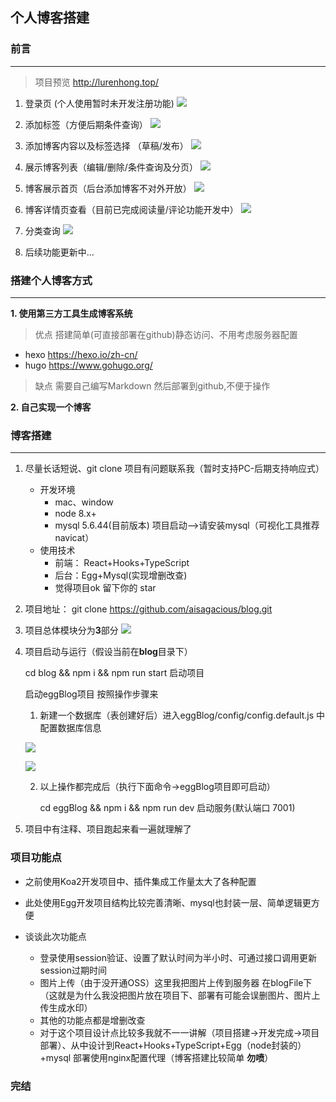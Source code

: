 ## 个人博客搭建

### 前言
----
> 项目预览  http://lurenhong.top/
1. 登录页 (个人使用暂时未开发注册功能)
![](https://user-gold-cdn.xitu.io/2019/12/11/16ef4cb3b3b76230?w=1307&h=946&f=png&s=276646)
2. 添加标签（方便后期条件查询）
![](https://user-gold-cdn.xitu.io/2019/12/11/16ef4cdf5f7d9b3c?w=1307&h=896&f=png&s=11981)
3. 添加博客内容以及标签选择 （草稿/发布）
![](https://user-gold-cdn.xitu.io/2019/12/11/16ef4cf6164147cc?w=1307&h=896&f=png&s=27999)

4. 展示博客列表（编辑/删除/条件查询及分页）
![](https://user-gold-cdn.xitu.io/2019/12/11/16ef4d057d2840df?w=1307&h=896&f=png&s=8833)
5. 博客展示首页（后台添加博客不对外开放）
![](https://user-gold-cdn.xitu.io/2019/12/11/16ef4d24f1bac6c6?w=1307&h=896&f=png&s=22264)
6. 博客详情页查看（目前已完成阅读量/评论功能开发中）
![](https://user-gold-cdn.xitu.io/2019/12/11/16ef4d3f0a01a4f6?w=1307&h=896&f=png&s=25956)
7. 分类查询
![](https://user-gold-cdn.xitu.io/2019/12/11/16ef4d4c9373b7d9?w=1307&h=896&f=png&s=22403)
8. 后续功能更新中...
### 搭建个人博客方式
----
**1. 使用第三方工具生成博客系统**
>优点 搭建简单(可直接部署在github)静态访问、不用考虑服务器配置
+ hexo https://hexo.io/zh-cn/
+ hugo https://www.gohugo.org/
>缺点 需要自己编写Markdown 然后部署到github,不便于操作

**2. 自己实现一个博客**

### 博客搭建
----
1.  尽量长话短说、git clone 项目有问题联系我（暂时支持PC-后期支持响应式）
      * 开发环境
        + mac、window
        + node 8.x+
        + mysql 5.6.44(目前版本) 项目启动-->请安装mysql（可视化工具推荐navicat）
      * 使用技术
        + 前端： React+Hooks+TypeScript
        + 后台：Egg+Mysql(实现增删改查)
        + 觉得项目ok 留下你的 star

2. 项目地址： git clone https://github.com/aisagacious/blog.git

3. 项目总体模块分为**3**部分
![](https://user-gold-cdn.xitu.io/2019/12/11/16ef4505797ee7aa?w=906&h=422&f=png&s=55055)

4. 项目启动与运行（假设当前在**blog**目录下）

    cd blog && npm i && npm run start 启动项目
    
    启动eggBlog项目 按照操作步骤来
    
   1. 新建一个数据库（表创建好后）进入eggBlog/config/config.default.js 中配置数据库信息
    
    ![](https://user-gold-cdn.xitu.io/2019/12/11/16ef4edd07716aa2?w=448&h=524&f=png&s=12701)

    ![](https://user-gold-cdn.xitu.io/2019/12/11/16ef4f3d803c4521?w=507&h=859&f=png&s=49445)

    
   2. 以上操作都完成后（执行下面命令->eggBlog项目即可启动）
    
      cd eggBlog && npm i && npm run dev 启动服务(默认端口 7001)

5. 项目中有注释、项目跑起来看一遍就理解了

### 项目功能点
* 之前使用Koa2开发项目中、插件集成工作量太大了各种配置
* 此处使用Egg开发项目结构比较完善清晰、mysql也封装一层、简单逻辑更方便
* 谈谈此次功能点

    + 登录使用session验证、设置了默认时间为半小时、可通过接口调用更新session过期时间
    + 图片上传（由于没开通OSS）这里我把图片上传到服务器 在blogFile下（这就是为什么我没把图片放在项目下、部署有可能会误删图片、图片上传生成水印）
    + 其他的功能点都是增删改查
    + 对于这个项目设计点比较多我就不一一讲解（项目搭建->开发完成->项目部署）、从中设计到React+Hooks+TypeScript+Egg（node封装的）+mysql 部署使用nginx配置代理（博客搭建比较简单 **勿喷**）
    
### 完结
    

